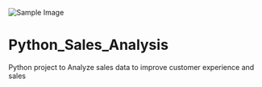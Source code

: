 ![Sample Image](https://tse4.mm.bing.net/th?id=OIP.-7XwLe6x9ivbqYuThMzSAAHaDW&pid=Api&P=0&h=180)

# Python_Sales_Analysis
Python project to Analyze  sales data to improve customer experience and sales
